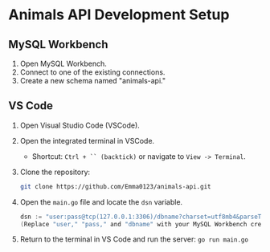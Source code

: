 # Animals API Development Setup

## MySQL Workbench
1. Open MySQL Workbench.
2. Connect to one of the existing connections.
3. Create a new schema named "animals-api."

## VS Code
1. Open Visual Studio Code (VSCode).
2. Open the integrated terminal in VSCode.
   - Shortcut: `Ctrl + `` (backtick)` or navigate to `View -> Terminal`.
3. Clone the repository:
   ```bash
   git clone https://github.com/Emma0123/animals-api.git
4. Open the `main.go` file and locate the `dsn` variable.

   ```go
   dsn := "user:pass@tcp(127.0.0.1:3306)/dbname?charset=utf8mb4&parseTime=True&loc=Local"
   (Replace "user," "pass," and "dbname" with your MySQL Workbench credentials.)
5. Return to the terminal in VS Code and run the server:
   `go run main.go`
